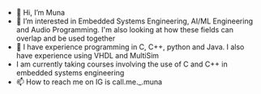 - 👋 Hi, I’m Muna
- 👀 I’m interested in Embedded Systems Engineering, AI/ML Engineering and Audio Programming. I'm also looking at how these fields can overlap and be used together
- 🌱 I have experience programming in C, C++, python and Java. I also have experience using VHDL and MultiSim
- I am currently taking courses involving the use of C and C++ in embedded systems engineering
- 📫 How to reach me on IG is call.me._.muna

<!---
ZeeOG/ZeeOG is a ✨ special ✨ repository because its `README.md` (this file) appears on your GitHub profile.
You can click the Preview link to take a look at your changes.
--->
